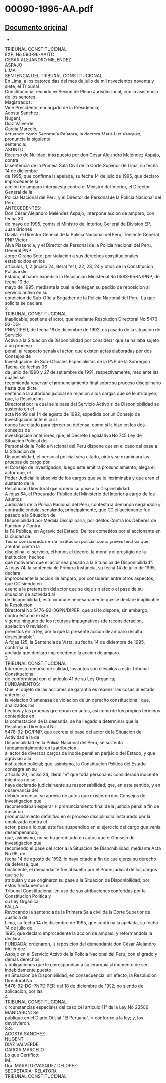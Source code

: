 
00090-1996-AA.pdf
=================
  
[Documento original](https://tc.gob.pe/jurisprudencia/1997/00090-1996-AA.pdf)  
---  
-  
TRIBUNAL CONSTITUCIONAL  
EXP. No 090-96-AA/TC  
CESAR ALEJANDRO MELENDEZ  
ASPAJO  
LIMA  
SENTENCIA DEL TRIBUNAL CONSTITUCIONAL  
En Lima, a los catorce dias del mes de julio de mil novecientos noventa y siete, el Tribunal  
Constitucional reunido en Sesion de Pleno Jurisdiccional, con la asistencia de los senores  
Magistrados:  
Vice Presidente, encargado de la Presidencia;  
Acosta Sanchez,  
Nugent,  
Diaz Valverde,  
Garcia Marcelo,  
actuando como Secretaria Relatora, la doctora Maria Luz Vasquez, pronuncia la siguiente  
sentencia:  
ASUNTO:  
Recurso de Nulidad, interpuesto por don César Alejandro Meléndez Aspajo, contra  
la sentencia de la Primera Sala Civil de la Corte Superior de Lima, su fecha 14 de diciembre  
de 1995, que confirma la apelada, su fecha 14 de julio de 1995, que declaro improcedente la  
accion de amparo interpuesta contra el Ministro del Interior, el Director General de la  
Policia Nacional del Peru, y el Director de Personal de la Policia Nacional del Peru.  
ANTECEDENTES:  
Don César Alejandro Meléndez Aspajo, interpone accion de amparo, con fecha 30  
de mayo de 1995, contra el Ministro del Interior, General de Division EP, Juan Briones  
Davila, el Director General de la Policia Nacional del Peru, Teniente General PNP Victor  
Alva Plasencia, y el Director de Personal de la Policia Nacional del Peru, General PNP  
Jorge Girano Soto, por violacion a sus derechos constitucionales establecidos en los  
articulos, 1, 2 (inciso 24, literal "e"), 22, 23, 24 y otros de la Constitucion Politica del  
Estado, al haber expedido la Resolucion Ministerial No 0583-95-IN/PNP, de fecha 10 de  
mayo de 1995, mediante la cual le deniegan su pedido de reposicion al servicio activo en su  
condicion de Sub-Oficial Brigadier de la Policia Nacional del Peru. La que solicita se declare  
2  
TRIBUNAL CONSTITUCIONAL  
inaplicable; sostiene el actor, que mediante Resolucion Directoral No 5476-92-DG-  
PNP/DIPER, de fecha 18 de diciembre de 1992, es pasado de la situacion de Servicio  
Activo a la Situacion de Disponibilidad por considerar que se hallaba sujeto a un proceso  
penal; al respecto senala el actor, que existen actas elaboradas por dos Consejos de  
Investigacion de Sub-Oficiales Especialistas de la PNP de la Subregion Tacna, de fechas 06  
de junio de 1990 y 27 de setiembre de 1991, respectivamente, mediante las cuales se  
recomienda reservar el pronunciamiento final sobre su proceso disciplinario hasta que dicte  
sentencia la autoridad judicial en relacion a los cargos que se le atribuyen; que, la Resolucion  
Directoral por la cual se le pasa del Servicio Activo al de Disponiobilidad se sustento en el  
acta No 99 del 14 de agosto de 1992, expedida por un Consejo de Investigacion ante el cual  
nunca fue citado para ejercer su defensa, como si lo hizo en los dos consejos de  
investigacion anteriores; que, el Decreto Legislativo No 745 Ley de Situacion Policial del  
Personal de la Policia Nacional del Peru dispone que en el caso del pase a la Situacion de  
Disponibilidad, el personal policial sera citado, oido y se examinara las pruebas de cargo por  
el Consejo de Investigacion, luego éste emitira pronunciamiento; alega el actor que, el  
Poder Judicial le absolvio de los cargos que se le incriminaba y que eran el sustento de la  
Resolucion Directoral que ordeno su pase a la Disponibilidad.  
A fojas 64, el Procurador Publico del Ministerio del Interior a cargo de los Asuntos  
Judiciales de la Policia Nacional del Peru, contesta la demanda negândola y  
contradiciéndola, senalando, principalmente, que CC el accionante fue pasado a la Situacion de  
Disponibilidad por Medida Disciplinaria, por delitos Contra los Deberes de Funcion y Contra  
la Fé Publica, en Agravio del Estado. Delitos cometidos por el accionante en la ciudad de  
Tacna considerados en la institucion policial como graves hechos que atentan contra la  
disciplina, el servicio, el honor, el decoro, la moral y el prestigio de la Institucion; hechos  
que motivaron que el actor sea pasado a la Situacion de Disponibilidad".  
A fojas 74, la sentencia de Primera Instancia, su fecha 14 de julio de 1995, declara  
improcedente la accion de amparo, por considerar, entre otros aspectos, que CC siendo en  
esencia la pretension del actor que se deje sin efecto el pase de su situacion de actividad al  
de disponibilidad, esto conduce necesariamente que se declare inaplicable la Resolucion  
Directoral No 5476-92-DGPN/DIPER, que asi lo dispone; sin embargo, contra ésta no existe  
vigente ninguno de los recursos impugnativos (de reconsideracion, apelacion 0 revision)  
previstos en la ley, por lo que la presente accion de amparo resulta desestimable".  
A fojas 125, la Sentencia de Vista, su fecha 14 de diciembre de 1995, confirma la  
apelada que declaro improcedente la accion de amparo.  
3  
TRIBUNAL CONSTITUCIONAL  
Interpuesto recurso de nulidad, los autos son elevados a este Tribunal Constitucional  
de conformidad con el articulo 41 de su Ley Organica;  
FUNDAMENTOS:  
Que, el objeto de las acciones de garantia es reponer las cosas al estado anterior a  
la violacion 0 amenaza de violacion de un derecho constitucional; que, analizados los  
hechos y las pruebas que obran en autos, asi como de los propios términos contenidos en  
la contestacion de la demanda, se ha llegado a determinar que la Resolucion Directoral No  
5476-92-DG/PNP, que decreta el pase del actor de la Situacion de Actividad a la de  
Disponibilidad en la Policia Nacional del Peru, se sustenta fundamentalmente en la atribucion  
al actor de diversos cargos de indole penal en perjuicio del Estado, y que agravian a la  
institucion policial; que, asimismo, la Constitucion Politica del Estado consagra en su  
articulo 20, inciso 24, literal "e" que toda persona es considerada inocente mientras no se  
haya declarado judicialmente su responsabilidad; que, en este sentido, y en observancia del  
debido proceso, se aprecia de autos que existieron dos Consejos de Investigacion que  
recomendaban esperar el pronunciamiento final de la justicia penal a fin de emitir un  
pronunciamiento definitivo en el proceso disciplinario instaurado por la emplazada contra el  
actor, pese a lo cual éste fue suspendido en el ejercicio del cargo que venia desempenando;  
que, asimismo, no se ha acreditado en autos que el Consejo de Investigacion que  
recomendo el pase del actor a la Situacion de Disponibilidad, mediante Acta No 99, de  
fecha 14 de agosto de 1992, lo haya citado a fin de que ejerza su derecho de defensa; que,  
finalmente, el demandante fue absuelto por el Poder judicial de los cargos que se le  
atribuian y que originaron su pase a la Situacion de Disponibilidad; por estos fundamentos el  
Tribunal Constitucional, en uso de sus atribuciones conferidas por la Constitucion Politica y  
su Ley Organica;  
FALLA:  
Revocando la sentencia de la Primera Sala civil de la Corte Superior de Justicia de  
Lima, su fecha 14 de diciembre de 1995, que confirma la apelada, su fecha 14 de julio de  
1995, que declaro improcedente la accion de amparo, y reformandola la declara  
FUNDADA; ordenaron, la reposicion del demandante don César Alejandro Meléndez  
Aspajo en el Servicio Activo de la Policia Nacional del Peru, con el grado y demas derechos  
y obligaciones que le correspondian a su jerarquia al momento de ser indebidamente puesto  
en Situacion de Disponibilidad, en consecuencia, sin efecto, la Resolucion Directoral No  
5476-92-DG-PNPDIPER, del 18 de diciembre de 1992; no siendo de aplicacion, por las  
4  
TRIBUNAL CONSTITUCIONAL  
circunstancias especiales del caso,cèl articulo 11° de la Ley No 23506 MANDARON: Se  
publique en el Diario Oficial "El Peruano", > conforme a la ley; y, los devolvieron.  
S.S.  
ACOSTA SANCHEZ  
NUGENT  
DIAZ VALVERDE  
GARCIA MARCELO  
Lo que Certifico:  
IM.  
Dra. MARALUZVASQUEZ DELOPEZ  
SECRETARIA- RELATORA  
TRIBUNAL CONSTITUCIONAL